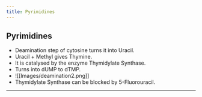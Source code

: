 ```yaml
---
title: Pyrimidines
---
```

## Pyrimidines
+ Deamination step of cytosine turns it into Uracil.
+ Uracil + Methyl gives Thymine.
+ It is catalysed by the enzyme Thymidylate Synthase.
+ Turns into dUMP to dTMP.
+ ![[Images/deamination2.png]]
+ Thymidylate Synthase can be blocked by 5-Fluorouracil.
---